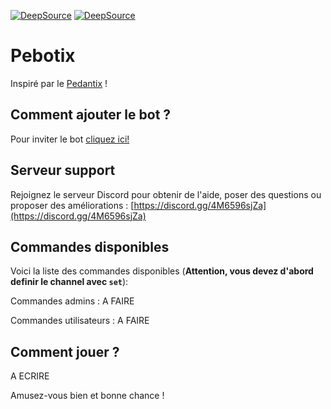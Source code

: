 [![DeepSource](https://app.deepsource.com/gh/ItsKandar/botus.svg/?label=active+issues&show_trend=true&token=MRqVBh5J5gaqplv9nFCED3aP)](https://app.deepsource.com/gh/ItsKandar/motus/?ref=repository-badge)
[![DeepSource](https://app.deepsource.com/gh/ItsKandar/botus.svg/?label=resolved+issues&show_trend=true&token=MRqVBh5J5gaqplv9nFCED3aP)](https://app.deepsource.com/gh/ItsKandar/motus/?ref=repository-badge)

# Pebotix

Inspiré par le [Pedantix](https://cemantix.certitudes.org/pedantix) !

## Comment ajouter le bot ?

Pour inviter le bot [cliquez ici!](lien)

## Serveur support

Rejoignez le serveur Discord pour obtenir de l'aide, poser des questions ou proposer des améliorations : [https://discord.gg/4M6596sjZa](https://discord.gg/4M6596sjZa)

## Commandes disponibles

Voici la liste des commandes disponibles (**Attention, vous devez d'abord definir le channel avec `set`**):

Commandes admins :
A FAIRE

Commandes utilisateurs :
A FAIRE

## Comment jouer ?

A ECRIRE

Amusez-vous bien et bonne chance !